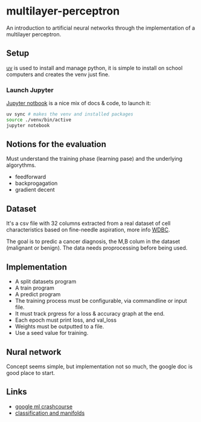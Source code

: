 # multilayer-perceptron

An introduction to artificial neural networks through the implementation of a
multilayer perceptron.


## Setup

[uv](https://github.com/astral-sh/uv) is used to install and manage python,
it is simple to install on school computers and creates the venv just fine.

### Launch Jupyter

[Jupyter notbook](https://jupyter.org/) is a nice mix of docs & code, to launch it:

```zsh
uv sync # makes the venv and installed packages
source ./venv/bin/active
jupyter notebook
```

## Notions for the evaluation

Must understand the training phase (learning pase) and the underlying
algorythms.

- feedforward
- backprogagation
- gradient decent

## Dataset

It's a csv file with 32 columns extracted from a real dataset of cell
characteristics based on fine-needle aspiration, more info
[WDBC](https://archive.ics.uci.edu/ml/machine-learning-databases/breast-cancer-wisconsin/wdbc.names).

The goal is to predic a cancer diagnosis, the M,B colum in the dataset
(malignant or benign). The data needs proprocessing before being used.

## Implementation


- A split datasets program
- A train program
- A predict program
- The training process must be configurable, via commandline or input file.
- It must track prgress for a loss & accuracy graph at the end.
- Each epoch must print loss, and val\_loss
- Weights must be outputted to a file.
- Use a seed value for training.


## Nural network
Concept seems simple, but implementation not so much, the google doc is good
place to start.

## Links

- [google ml crashcourse](https://developers.google.com/machine-learning/crash-course/neural-networks)
- [classification and manifolds](https://colah.github.io/posts/2014-03-NN-Manifolds-Topology/)

